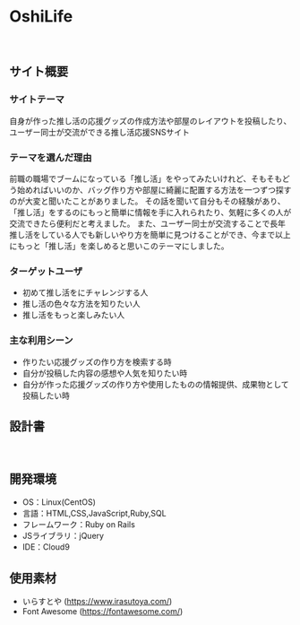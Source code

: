 # OshiLife
​
## サイト概要
### サイトテーマ
自身が作った推し活の応援グッズの作成方法や部屋のレイアウトを投稿したり、ユーザー同士が交流ができる推し活応援SNSサイト
​
### テーマを選んだ理由
前職の職場でブームになっている「推し活」をやってみたいけれど、そもそもどう始めればいいのか、バッグ作り方や部屋に綺麗に配置する方法を一つずつ探すのが大変と聞いたことがありました。
その話を聞いて自分もその経験があり、「推し活」をするのにもっと簡単に情報を手に入れられたり、気軽に多くの人が交流できたら便利だと考えました。
また、ユーザー同士が交流することで長年推し活をしている人でも新しいやり方を簡単に見つけることができ、今まで以上にもっと「推し活」を楽しめると思いこのテーマにしました。


### ターゲットユーザ
- 初めて推し活をにチャレンジする人
- 推し活の色々な方法を知りたい人
- 推し活をもっと楽しみたい人

### 主な利用シーン
- 作りたい応援グッズの作り方を検索する時
- 自分が投稿した内容の感想や人気を知りたい時​
- 自分が作った応援グッズの作り方や使用したものの情報提供、成果物として投稿したい時

## 設計書

​
## 開発環境
- OS：Linux(CentOS)
- 言語：HTML,CSS,JavaScript,Ruby,SQL
- フレームワーク：Ruby on Rails
- JSライブラリ：jQuery
- IDE：Cloud9

## 使用素材
- いらすとや (https://www.irasutoya.com/)
- Font Awesome (https://fontawesome.com/)
